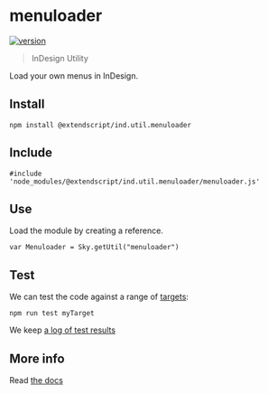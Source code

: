 # menuloader

[![version](https://img.shields.io/npm/v/@extendscript/ind.util.menuloader.svg)](https://www.npmjs.org/package/@extendscript/ind.util.menuloader)

> InDesign Utility

Load your own menus in InDesign.

## Install

    npm install @extendscript/ind.util.menuloader

## Include

    #include 'node_modules/@extendscript/ind.util.menuloader/menuloader.js'

## Use

Load the module by creating a reference.

    var Menuloader = Sky.getUtil("menuloader")

## Test

We can test the code against a range of [targets](https://github.com/nbqx/fakestk/blob/master/resources/versions.json):

    npm run test myTarget

We keep [a log of test results](./test/results_log.md)


## More info

Read [the docs](../docs/README.md)
